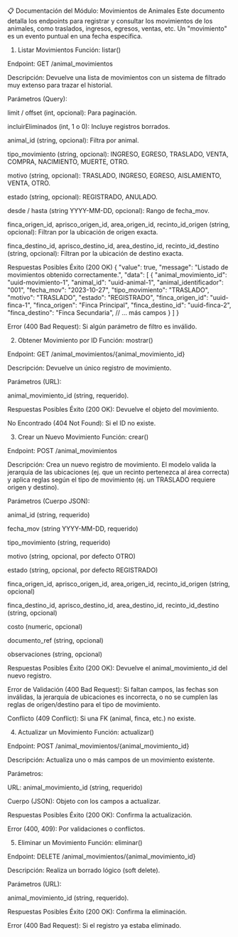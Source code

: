 📋 Documentación del Módulo: Movimientos de Animales
Este documento detalla los endpoints para registrar y consultar los movimientos de los animales, como traslados, ingresos, egresos, ventas, etc. Un "movimiento" es un evento puntual en una fecha específica.

1. Listar Movimientos
Función: listar()

Endpoint: GET /animal_movimientos

Descripción: Devuelve una lista de movimientos con un sistema de filtrado muy extenso para trazar el historial.

Parámetros (Query):

limit / offset (int, opcional): Para paginación.

incluirEliminados (int, 1 o 0): Incluye registros borrados.

animal_id (string, opcional): Filtra por animal.

tipo_movimiento (string, opcional): INGRESO, EGRESO, TRASLADO, VENTA, COMPRA, NACIMIENTO, MUERTE, OTRO.

motivo (string, opcional): TRASLADO, INGRESO, EGRESO, AISLAMIENTO, VENTA, OTRO.

estado (string, opcional): REGISTRADO, ANULADO.

desde / hasta (string YYYY-MM-DD, opcional): Rango de fecha_mov.

finca_origen_id, aprisco_origen_id, area_origen_id, recinto_id_origen (string, opcional): Filtran por la ubicación de origen exacta.

finca_destino_id, aprisco_destino_id, area_destino_id, recinto_id_destino (string, opcional): Filtran por la ubicación de destino exacta.

Respuestas Posibles
Éxito (200 OK)
{
  "value": true,
  "message": "Listado de movimientos obtenido correctamente.",
  "data": [
    {
      "animal_movimiento_id": "uuid-movimiento-1",
      "animal_id": "uuid-animal-1",
      "animal_identificador": "001",
      "fecha_mov": "2023-10-27",
      "tipo_movimiento": "TRASLADO",
      "motivo": "TRASLADO",
      "estado": "REGISTRADO",
      "finca_origen_id": "uuid-finca-1",
      "finca_origen": "Finca Principal",
      "finca_destino_id": "uuid-finca-2",
      "finca_destino": "Finca Secundaria",
      // ... más campos
    }
  ]
}

Error (400 Bad Request): Si algún parámetro de filtro es inválido.

2. Obtener Movimiento por ID
Función: mostrar()

Endpoint: GET /animal_movimientos/{animal_movimiento_id}

Descripción: Devuelve un único registro de movimiento.

Parámetros (URL):

animal_movimiento_id (string, requerido).

Respuestas Posibles
Éxito (200 OK): Devuelve el objeto del movimiento.

No Encontrado (404 Not Found): Si el ID no existe.

3. Crear un Nuevo Movimiento
Función: crear()

Endpoint: POST /animal_movimientos

Descripción: Crea un nuevo registro de movimiento. El modelo valida la jerarquía de las ubicaciones (ej. que un recinto pertenezca al área correcta) y aplica reglas según el tipo de movimiento (ej. un TRASLADO requiere origen y destino).

Parámetros (Cuerpo JSON):

animal_id (string, requerido)

fecha_mov (string YYYY-MM-DD, requerido)

tipo_movimiento (string, requerido)

motivo (string, opcional, por defecto OTRO)

estado (string, opcional, por defecto REGISTRADO)

finca_origen_id, aprisco_origen_id, area_origen_id, recinto_id_origen (string, opcional)

finca_destino_id, aprisco_destino_id, area_destino_id, recinto_id_destino (string, opcional)

costo (numeric, opcional)

documento_ref (string, opcional)

observaciones (string, opcional)

Respuestas Posibles
Éxito (200 OK): Devuelve el animal_movimiento_id del nuevo registro.

Error de Validación (400 Bad Request): Si faltan campos, las fechas son inválidas, la jerarquía de ubicaciones es incorrecta, o no se cumplen las reglas de origen/destino para el tipo de movimiento.

Conflicto (409 Conflict): Si una FK (animal, finca, etc.) no existe.

4. Actualizar un Movimiento
Función: actualizar()

Endpoint: POST /animal_movimientos/{animal_movimiento_id}

Descripción: Actualiza uno o más campos de un movimiento existente.

Parámetros:

URL: animal_movimiento_id (string, requerido)

Cuerpo (JSON): Objeto con los campos a actualizar.

Respuestas Posibles
Éxito (200 OK): Confirma la actualización.

Error (400, 409): Por validaciones o conflictos.

5. Eliminar un Movimiento
Función: eliminar()

Endpoint: DELETE /animal_movimientos/{animal_movimiento_id}

Descripción: Realiza un borrado lógico (soft delete).

Parámetros (URL):

animal_movimiento_id (string, requerido).

Respuestas Posibles
Éxito (200 OK): Confirma la eliminación.

Error (400 Bad Request): Si el registro ya estaba eliminado.